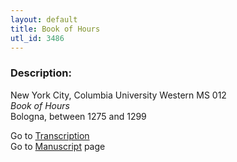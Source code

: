```yaml
---
layout: default
title: Book of Hours
utl_id: 3486
---
```


###  Description:

New York City, Columbia University Western MS 012<br>
_Book of Hours_<br>
Bologna, between 1275 and 1299

Go to [Transcription](https://centerfordigitalhumanities.github.io/Newberry-Italian-paleography/transcription/301)<br>
Go to [Manuscript](https://centerfordigitalhumanities.github.io/Newberry-Italian-paleography/www/record.html?id=301) page <br>
